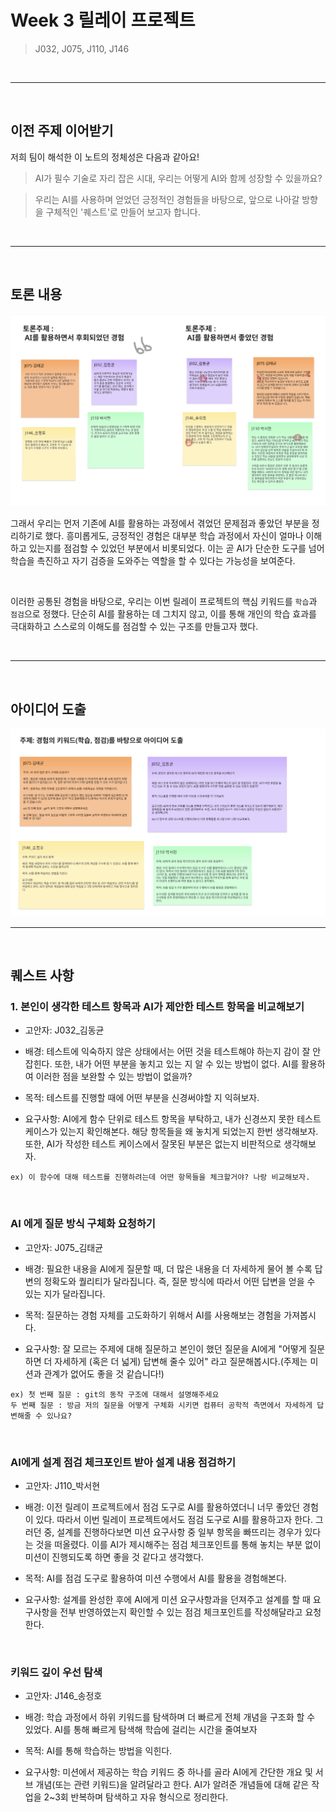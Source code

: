 # Week 3 릴레이 프로젝트

> J032, J075, J110, J146

<br />

---

<br />

## 이전 주제 이어받기

저희 팀이 해석한 이 노트의 정체성은 다음과 같아요!

> AI가 필수 기술로 자리 잡은 시대, 우리는 어떻게 AI와 함께 성장할 수 있을까요?

> 우리는 AI를 사용하며 얻었던 긍정적인 경험들을 바탕으로, 앞으로 나아갈 방향을 구체적인 '퀘스트'로 만들어 보고자 합니다.

<br />

---

<br />

## 토론 내용

<img src='./image/토론주제.png' alt='토론주제'>

그래서 우리는 먼저 기존에 AI를 활용하는 과정에서 겪었던 문제점과 좋았던 부분을 정리하기로 했다. 흥미롭게도, 긍정적인 경험은 대부분 학습 과정에서 자신이 얼마나 이해하고 있는지를 점검할 수 있었던 부분에서 비롯되었다. 이는 곧 AI가 단순한 도구를 넘어 학습을 촉진하고 자기 검증을 도와주는 역할을 할 수 있다는 가능성을 보여준다.

<br />

이러한 공통된 경험을 바탕으로, 우리는 이번 릴레이 프로젝트의 핵심 키워드를 `학습`과 `점검`으로 정했다. 단순히 AI를 활용하는 데 그치지 않고, 이를 통해 개인의 학습 효과를 극대화하고 스스로의 이해도를 점검할 수 있는 구조를 만들고자 했다.

<br />

---

<br />

## 아이디어 도출

<img src='./image/아이디어도출.png' alt='아이디어도출'>

<br />

---

<br />

## 퀘스트 사항

### 1. 본인이 생각한 테스트 항목과 AI가 제안한 테스트 항목을 비교해보기

- 고안자: J032\_김동균

- 배경: 테스트에 익숙하지 않은 상태에서는 어떤 것을 테스트해야 하는지 감이 잘 안잡힌다. 또한, 내가 어떤 부분을 놓치고 있는 지 알 수 있는 방법이 없다. AI를 활용하여 이러한 점을 보완할 수 있는 방법이 없을까?

- 목적: 테스트를 진행할 때에 어떤 부분을 신경써야할 지 익혀보자.

- 요구사항: AI에게 함수 단위로 테스트 항목을 부탁하고, 내가 신경쓰지 못한 테스트 케이스가 있는지 확인해본다. 해당 항목들을 왜 놓치게 되었는지 한번 생각해보자. 또한, AI가 작성한 테스트 케이스에서 잘못된 부분은 없는지 비판적으로 생각해보자.

```
ex) 이 함수에 대해 테스트를 진행하려는데 어떤 항목들을 체크할거야? 나랑 비교해보자.
```

<br />

### AI 에게 질문 방식 구체화 요청하기

- 고안자: J075\_김태균

- 배경: 필요한 내용을 AI에게 질문할 때, 더 많은 내용을 더 자세하게 물어 볼 수록 답변의 정확도와 퀄리티가 달라집니다. 즉, 질문 방식에 따라서 어떤 답변을 얻을 수 있는 지가 달라집니다.

- 목적: 질문하는 경험 자체를 고도화하기 위해서 AI를 사용해보는 경험을 가져봅시다.

- 요구사항: 잘 모르는 주제에 대해 질문하고 본인이 했던 질문을 AI에게 "어떻게 질문하면 더 자세하게 (혹은 더 넓게) 답변해 줄수 있어" 라고 질문해봅시다.(주제는 미션과 관계가 없어도 좋을 것 같습니다!)

```
ex) 첫 번째 질문 : git의 동작 구조에 대해서 설명해주세요
두 번째 질문 : 방금 저의 질문을 어떻게 구체화 시키면 컴퓨터 공학적 측면에서 자세하게 답변해줄 수 있나요?
```

<br />

### AI에게 설계 점검 체크포인트 받아 설계 내용 점검하기

- 고안자: J110\_박서현

- 배경: 이전 릴레이 프로젝트에서 점검 도구로 AI를 활용하였더니 너무 좋았던 경험이 있다. 따라서 이번 릴레이 프로젝트에서도 점검 도구로 AI를 활용하고자 한다. 그러던 중, 설계를 진행하다보면 미션 요구사항 중 일부 항목을 빠뜨리는 경우가 있다는 것을 떠올렸다. 이를 AI가 제시해주는 점검 체크포인트를 통해 놓치는 부분 없이 미션이 진행되도록 하면 좋을 것 같다고 생각했다.

- 목적: AI를 점검 도구로 활용하여 미션 수행에서 AI를 활용을 경험해본다.

- 요구사항: 설계를 완성한 후에 AI에게 미션 요구사항과을 던져주고 설계를 할 때 요구사항을 전부 반영하였는지 확인할 수 있는 점검 체크포인트를 작성해달라고 요청한다.

<br />

### 키워드 깊이 우선 탐색

- 고안자: J146\_송정호

- 배경: 학습 과정에서 하위 키워드를 탐색하며 더 빠르게 전체 개념을 구조화 할 수 있었다. AI를 통해 빠르게 탐색해 학습에 걸리는 시간을 줄여보자

- 목적: AI를 통해 학습하는 방법을 익힌다.

- 요구사항: 미션에서 제공하는 학습 키워드 중 하나를 골라 AI에게 간단한 개요 및 서브 개념(또는 관련 키워드)을 알려달라고 한다. AI가 알려준 개념들에 대해 같은 작업을 2~3회 반복하며 탐색하고 자유 형식으로 정리한다.
